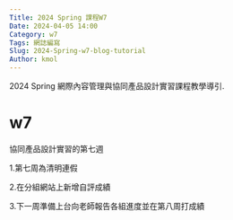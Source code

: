```yaml
---
Title: 2024 Spring 課程W7
Date: 2024-04-05 14:00
Category: w7
Tags: 網誌編寫
Slug: 2024-Spring-w7-blog-tutorial
Author: kmol
---
```


2024 Spring 網際內容管理與協同產品設計實習課程教學導引.

<!-- PELICAN_END_SUMMARY -->
# w7
協同產品設計實習的第七週

1.第七周為清明連假

2.在分組網站上新增自評成績

3.下一周準備上台向老師報告各組進度並在第八周打成績